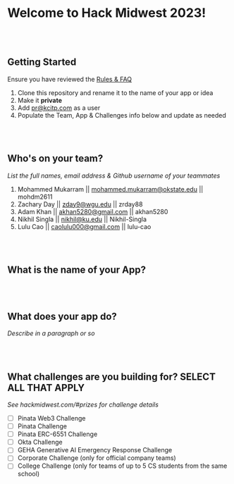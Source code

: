 # Welcome to Hack Midwest 2023!
<br /><br />


## Getting Started
Ensure you have reviewed the [Rules & FAQ](https://hackmidwest.com/#faq)
1. Clone this repository and rename it to the name of your app or idea
2. Make it **private**
3. Add pr@kcitp.com as a user
4. Populate the Team, App & Challenges info below and update as needed

<br /><br />

## Who's on your team?
*List the full names,  email address & Github username of your teammates*

1. Mohammed Mukarram  || mohammed.mukarram@okstate.edu || mohdm2611
2. Zachary Day || zday9@wgu.edu || zrday88
3. Adam Khan || akhan5280@gmail.com || akhan5280
4. Nikhil Singla || nikhil@ku.edu || Nikhil-Singla
5. Lulu Cao || caolulu000@gmail.com || lulu-cao

<br /><br />


## What is the name of your App?

<br /><br />

## What does your app do?
*Describe in a paragraph or so*

<br /><br />


## What challenges are you building for? SELECT ALL THAT APPLY
*See hackmidwest.com/#prizes for challenge details*
- [ ]  Pinata Web3 Challenge
- [ ]  Pinata Challenge
- [ ]  Pinata ERC-6551 Challenge
- [ ]  Okta Challenge
- [ ]  GEHA Generative AI Emergency Response Challenge
- [ ]  Corporate Challenge (only for official company teams)
- [ ]  College Challenge (only for teams of up to 5 CS students from the same school)

<br /><br />




